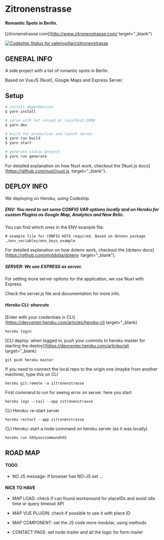 # Zitronenstrasse

#### Romantic Spots in Berlin.

[zitronenstrasse.com](http://www.zitronenstrasse.com/ target="_blank")

[ ![Codeship Status for valeriosillari/zitronenstrasse](https://app.codeship.com/projects/45f42180-b923-0135-4183-366309507115/status?branch=master)](https://app.codeship.com/projects/259131)


## GENERAL INFO

A side project with a list of romantic spots in Berlin.

Based on VueJS (Nuxt), Google Maps and Express Server.


## Setup

``` bash
# install dependencies
$ yarn install

# serve with hot reload at localhost:3000
$ yarn dev

# build for production and launch server
$ yarn run build
$ yarn start

# generate static project
$ yarn run generate
```

For detailed explanation on how Nuxt work, checkout the [Nuxt.js docs](https://github.com/nuxt/nuxt.js :target="_blank").


## DEPLOY INFO

We deploying on Heroku, using Codeship.

##### ENV: You need to set some CONFIG VAR options locally and on Heroku for custom Plugins as Google Map, Analytics and New Relic.

You can find which ones in the ENV example file:

``` html
# example file for CONFIG KEYS required. Based on dotenv package
./env_variables/env_keys_example
```

For detailed explanation on how dotenv work, checkout the [dotenv docs](https://github.com/motdotla/dotenv :target="_blank").

##### SERVER: We use EXPRESS as server.

For setting more server options for the application, we use Nuxt with Express.

Check the server.js file and documentation for more info.

##### Heroku CLI: shorcuts



[Enter with your credentials in CLI](https://devcenter.heroku.com/articles/heroku-cli target="_blank)

```
heroku login
```

[CLI deploy: when logged in, push your commits to heroku master for starting the deploy](https://devcenter.heroku.com/articles/git target="_blank)

```
git push heroku master
```

If you need to connect the local repo to the origin one (maybe from another machine), type this on CLI

```
heroku git:remote -a zitronenstrasse
```

First command to run for seeing error on server. here you start

```
heroku logs --tail --app zitronenstrasse
```

CLI Heroku: re-start server

```
heroku restart --app zitronenstrasse
```

CLI Heroku: start a node command on heroku server (as it was locally)

```
heroku run XXXyourcommandXXX
```


## ROAD MAP

#### TODO

- NO JS message: if browser has NO-JS set ...

#### NICE TO HAVE

- MAP LOAD: check if can found workaround for placeIDs and avoid idle time or query timeout API

- MAP VUE PLUGIN: check if possible to use it with place ID

- MAP COMPONENT: set the JS code more modular, using methods

- CONTACT PAGE: set node mailer and all the logic for form mailer
